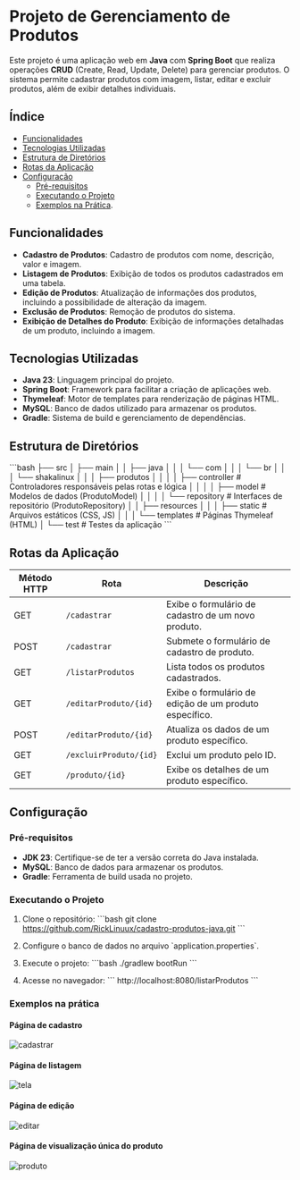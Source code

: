 
# Projeto de Gerenciamento de Produtos

Este projeto é uma aplicação web em **Java** com **Spring Boot** que realiza operações **CRUD** (Create, Read, Update, Delete) para gerenciar produtos. O sistema permite cadastrar produtos com imagem, listar, editar e excluir produtos, além de exibir detalhes individuais.

## Índice
- [Funcionalidades](#funcionalidades)
- [Tecnologias Utilizadas](#tecnologias-utilizadas)
- [Estrutura de Diretórios](#estrutura-de-diretórios)
- [Rotas da Aplicação](#rotas-da-aplicação)
- [Configuração](#configuração)
  - [Pré-requisitos](#pré-requisitos)
  - [Executando o Projeto](#executando-o-projeto)
  - [Exemplos na Prática](#exemplos-na-prática).

## Funcionalidades
- **Cadastro de Produtos**: Cadastro de produtos com nome, descrição, valor e imagem.
- **Listagem de Produtos**: Exibição de todos os produtos cadastrados em uma tabela.
- **Edição de Produtos**: Atualização de informações dos produtos, incluindo a possibilidade de alteração da imagem.
- **Exclusão de Produtos**: Remoção de produtos do sistema.
- **Exibição de Detalhes do Produto**: Exibição de informações detalhadas de um produto, incluindo a imagem.

## Tecnologias Utilizadas
- **Java 23**: Linguagem principal do projeto.
- **Spring Boot**: Framework para facilitar a criação de aplicações web.
- **Thymeleaf**: Motor de templates para renderização de páginas HTML.
- **MySQL**: Banco de dados utilizado para armazenar os produtos.
- **Gradle**: Sistema de build e gerenciamento de dependências.

## Estrutura de Diretórios

\`\`\`bash
├── src
│   ├── main
│   │   ├── java
│   │   │   └── com
│   │   │       └── br
│   │   │           └── shakalinux
│   │   │               ├── produtos
│   │   │               │   ├── controller       # Controladores responsáveis pelas rotas e lógica
│   │   │               │   ├── model            # Modelos de dados (ProdutoModel)
│   │   │               │   └── repository       # Interfaces de repositório (ProdutoRepository)
│   │   ├── resources
│   │   │   ├── static                           # Arquivos estáticos (CSS, JS)
│   │   │   └── templates                        # Páginas Thymeleaf (HTML)
│   └── test                                     # Testes da aplicação
\`\`\`

## Rotas da Aplicação

| Método HTTP | Rota                     | Descrição                                               |
|-------------|--------------------------|---------------------------------------------------------|
| GET         | `/cadastrar`              | Exibe o formulário de cadastro de um novo produto.       |
| POST        | `/cadastrar`              | Submete o formulário de cadastro de produto.            |
| GET         | `/listarProdutos`         | Lista todos os produtos cadastrados.                    |
| GET         | `/editarProduto/{id}`     | Exibe o formulário de edição de um produto específico.  |
| POST        | `/editarProduto/{id}`     | Atualiza os dados de um produto específico.             |
| GET         | `/excluirProduto/{id}`    | Exclui um produto pelo ID.                              |
| GET         | `/produto/{id}`           | Exibe os detalhes de um produto específico.             |

## Configuração

### Pré-requisitos

- **JDK 23**: Certifique-se de ter a versão correta do Java instalada.
- **MySQL**: Banco de dados para armazenar os produtos.
- **Gradle**: Ferramenta de build usada no projeto.

### Executando o Projeto

1. Clone o repositório:
   \`\`\`bash
   git clone https://github.com/RickLinuux/cadastro-produtos-java.git
   \`\`\`
2. Configure o banco de dados no arquivo \`application.properties\`.
3. Execute o projeto:
   \`\`\`bash
   ./gradlew bootRun
   \`\`\`

4. Acesse no navegador:
   \`\`\`
   http://localhost:8080/listarProdutos
   \`\`\`

### Exemplos na prática 
#### Página de cadastro
![cadastrar](https://github.com/user-attachments/assets/43fdd52c-48e9-415c-9f72-2939912b406e)

#### Página de listagem
![tela](https://github.com/user-attachments/assets/4f825a2c-0687-4eea-865b-b550738e4e7b)

#### Página de edição
![editar](https://github.com/user-attachments/assets/f4783407-22d4-4dc9-8ebe-16ddc2fb8546)


#### Página de visualização única do produto
![produto](https://github.com/user-attachments/assets/16bf761c-6db7-4e53-9ef7-1d75a303630d)


